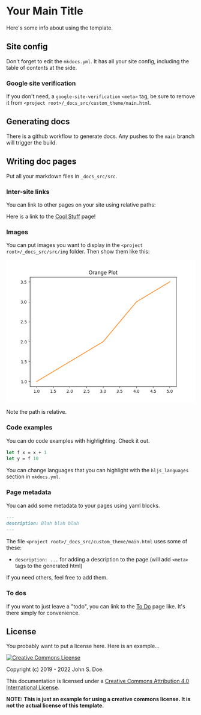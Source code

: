 # Your Main Title

Here's some info about using the template.

## Site config

Don't forget to edit the `mkdocs.yml`. It has all your site config, including the table of contents at the side.

### Google site verification

If you don't need, a `google-site-verification` `<meta>` tag, be sure to remove it from `<project root>/_docs_src/custom_theme/main.html`.

## Generating docs

There is a github workflow to generate docs. Any pushes to the `main` branch will trigger the build.

## Writing doc pages

Put all your markdown files in `_docs_src/src`.

### Inter-site links

You can link to other pages on your site using relative paths:

Here is a link to the [Cool Stuff](./cool-stuff.md) page!

### Images

You can put images you want to display in the `<project root>/_docs_src/src/img` folder. Then show them like this:

![A snazzy orange plot](img/orange_plot.png)

Note the path is relative.

### Code examples

You can do code examples with highlighting. Check it out.

```ocaml
let f x = x + 1
let y = f 10
```

You can change languages that you can highlight with the `hljs_languages` section in `mkdocs.yml`.

### Page metadata

You can add some metadata to your pages using yaml blocks.

```markdown
---
description: Blah blah blah
---
```

The file `<project root>/_docs_src/custom_theme/main.html` uses some of these:

- `description: ...` for adding a description to the page (will add `<meta>` tags to the generated html)

If you need others, feel free to add them.

### To dos

If you want to just leave a "todo", you can link to the [To Do](./todo.md) page like. It's there simply for convenience.

## License

You probably want to put a license here. Here is an example...

<a rel="license" href="http://creativecommons.org/licenses/by/4.0/">
<img alt="Creative Commons License" style="border-width:0" src="https://i.creativecommons.org/l/by/4.0/88x31.png" />
</a>

Copyright (c) 2019 - 2022 John S. Doe.

This documentation is licensed under a <a rel="license" href="http://creativecommons.org/licenses/by/4.0/">Creative Commons Attribution 4.0 International License</a>.

**NOTE: This is just an example for using a creative commons license. It is not the actual license of this template.**
